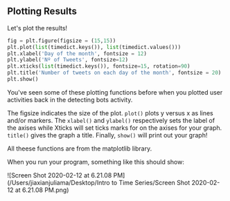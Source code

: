 <!--title="Plotting"-->

## Plotting Results

Let's plot the results!

```python
fig = plt.figure(figsize = (15,15))
plt.plot(list(timedict.keys()), list(timedict.values()))
plt.xlabel('Day of the month', fontsize = 12)
plt.ylabel('Nº of Tweets', fontsize=12)
plt.xticks(list(timedict.keys()), fontsize=15, rotation=90)
plt.title('Number of tweets on each day of the month', fontsize = 20)
plt.show()
```

You've seen some of these plotting functions before when you plotted user activities back in the detecting bots activity.

The figsize indicates the size of the plot. 
``plot()`` plots y versus x as lines and/or markers.
The ``xlabel()`` and ``ylabel()`` respectively sets the label of the axises while Xticks will set ticks marks for on the axises for your graph. 
``title()`` gives the graph a title.
 Finally, ``show()`` will print out your graph!

All theese functions are from the matplotlib library.

When you run your program, something like this should show:

![Screen Shot 2020-02-12 at 6.21.08 PM](/Users/jiaxianjuliama/Desktop/Intro to Time Series/Screen Shot 2020-02-12 at 6.21.08 PM.png)


